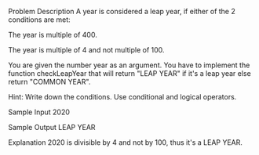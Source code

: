 Problem Description
A year is considered a leap year, if either of the 2 conditions are met:

The year is multiple of 400.

The year is multiple of 4 and not multiple of 100.

You are given the number year as an argument. You have to implement the function checkLeapYear that will return "LEAP YEAR" if it's a leap year else return "COMMON YEAR".


Hint: Write down the conditions. Use conditional and logical operators.


Sample Input
2020


Sample Output
LEAP YEAR


Explanation
2020 is divisible by 4 and not by 100, thus it's a LEAP YEAR.